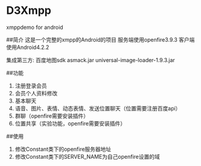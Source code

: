 # D3Xmpp
xmppdemo for android

##简介
这是一个完整的xmpp的Android的项目
服务端使用openfire3.9.3
客户端使用Android4.2.2

集成第三方:
百度地图sdk
asmack.jar
universal-image-loader-1.9.3.jar



##功能
1. 注册登录会员
2. 会员个人资料修改
3. 基本聊天
4. 语音、图片、表情、动态表情、发送位置聊天（位置需要注册百度api）
5. 群聊（openfire需要安装插件）
6. 位置共享（实验功能，openfire需要安装插件）

##使用
1. 修改Constant类下的openfire服务器地址
2. 修改Constant类下的SERVER_NAME为自己openfire设置的域
